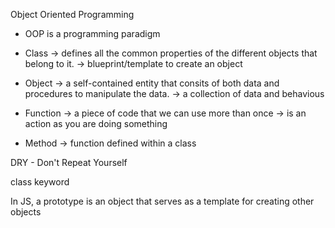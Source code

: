 <!--OOP-->
Object Oriented Programming

- OOP is a programming paradigm

<!--Definitions-->
- Class
-> defines all the common properties of the different objects that belong to it.
-> blueprint/template to create an object

- Object
-> a self-contained entity that consits of both data and procedures to manipulate the data.
-> a collection of data and behavious

- Function
-> a piece of code that we can use more than once
-> is an action as you are doing something

- Method
-> function defined within a class

DRY - Don't Repeat Yourself

class keyword

In JS, a prototype is an object that serves as a template for creating other objects
